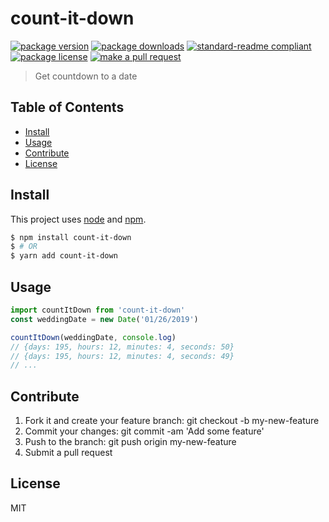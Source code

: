 
# count-it-down
[![package version](https://img.shields.io/npm/v/count-it-down.svg?style=flat-square)](https://npmjs.org/package/count-it-down)
[![package downloads](https://img.shields.io/npm/dm/count-it-down.svg?style=flat-square)](https://npmjs.org/package/count-it-down)
[![standard-readme compliant](https://img.shields.io/badge/readme%20style-standard-brightgreen.svg?style=flat-square)](https://github.com/RichardLitt/standard-readme)
[![package license](https://img.shields.io/npm/l/count-it-down.svg?style=flat-square)](https://npmjs.org/package/count-it-down)
[![make a pull request](https://img.shields.io/badge/PRs-welcome-brightgreen.svg?style=flat-square)](http://makeapullrequest.com)

> Get countdown to a date

## Table of Contents

- [Install](#install)
- [Usage](#usage)
- [Contribute](#contribute)
- [License](#License)

## Install

This project uses [node](https://nodejs.org) and [npm](https://www.npmjs.com). 

```sh
$ npm install count-it-down
$ # OR
$ yarn add count-it-down
```

## Usage

```js
import countItDown from 'count-it-down'
const weddingDate = new Date('01/26/2019')

countItDown(weddingDate, console.log)
// {days: 195, hours: 12, minutes: 4, seconds: 50}
// {days: 195, hours: 12, minutes: 4, seconds: 49}
// ...

```

## Contribute

1. Fork it and create your feature branch: git checkout -b my-new-feature
2. Commit your changes: git commit -am 'Add some feature'
3. Push to the branch: git push origin my-new-feature 
4. Submit a pull request

## License

MIT
    